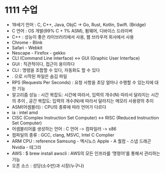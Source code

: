 # 1111 수업
* 19세기 언어 : C, C++, Java, ObjC -> Go, Rust, Kotlin, Swift.  (Bridge)
* C 언어 : OS 개발(99% C + 1% ASM), 펌웨어, 디바이스 드라이버
* C++ : 성능이 좋은 라이브러리에서 사용, 웹 브라우저 회사에서 사용
* Chrome - Blink
* Safari - Webkit
* Nescape - Firefox - gekko 
* CLI (Command Line Interface) <-> GUI (Graphic User Interface)
* GUI : 직관적이다, 접근이 용이하다
* CLI :  명령을 조합할 수 있다, 자동화도 할 수 있다
* . 으로 시작된 파일은 숨김 파일
* RPS (Requests Per Seconds) : 요청 사항을 초당 얼마나 수행할 수 있는지에 대한 기능
* 알고리즘 성능 : 시간 복잡도: 시간에 따라서, 입력의 개수(N) 따라서 달라지는 시간의 추이 , 공간 복잡도: 입력의 개수(N)에 따라서 달라지는 메모리 사용량의 추이
* ASM(어셈블리) : CPU의 종류에 따라 언어가 다르다
* ia : intel amd 
* CISC  (Complex Instruction Set Computer) <->  RISC (Reduced Instruction Set Computer)
* 어셈블리어를 생성하는 언어 : C 언어 -> 컴파일러 -> x86
* 컴파일의 종류 : GCC, clang, MSVC, Intel C Complier
* ARM CPU : reference
                     Samsung - 엑시노스
		     Apple - A
		     퀄컴 - 스냅 드래곤
                     Nvidia  - 테그라
* AWS : $ brew install awscli : AWS의 모든 인프라를 ‘명령어’를 통해서 관리하는 기능
* 오픈 소스 : 성당(소수만)과 시장(누구나)